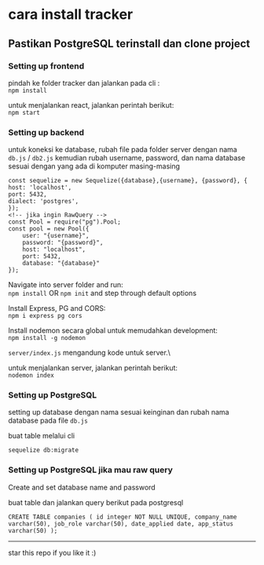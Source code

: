 # cara install tracker

## Pastikan PostgreSQL terinstall dan clone project

### Setting up frontend

pindah ke folder tracker dan jalankan pada cli :\
	`npm install`

untuk menjalankan react, jalankan perintah berikut:\
	`npm start`

### Setting up backend

untuk koneksi ke database, rubah file pada folder server dengan nama `db.js` / `db2.js`
kemudian rubah username, password, dan nama database sesuai dengan yang ada di komputer masing-masing

	const sequelize = new Sequelize({database},{username}, {password}, {
  	host: 'localhost',
  	port: 5432,
  	dialect: 'postgres',
	});
	<!-- jika ingin RawQuery -->
	const Pool = require("pg").Pool;
	const pool = new Pool({
		user: "{username}",
		password: "{password}",
		host: "localhost",
		port: 5432,
		database: "{database}"
	});

Navigate into server folder and run:\
	`npm install` OR `npm init` and step through default options

Install Express, PG and CORS:\
	`npm i express pg cors`

Install nodemon secara global untuk memudahkan development:\
	`npm install -g nodemon`

`server/index.js` mengandung kode untuk server.\

untuk menjalankan server, jalankan perintah berikut:\
	`nodemon index`

### Setting up PostgreSQL

setting up database dengan nama sesuai keinginan dan rubah nama database pada file `db.js`

buat table melalui cli

`sequelize db:migrate`


### Setting up PostgreSQL jika mau raw query

Create and set database name and password

buat table dan jalankan query berikut pada postgresql

`CREATE TABLE companies (
    id integer NOT NULL UNIQUE,
    company_name varchar(50),
    job_role varchar(50),
    date_applied date,
    app_status varchar(50)
);`

****** ****** ****** ******
star this repo if you like it :)
